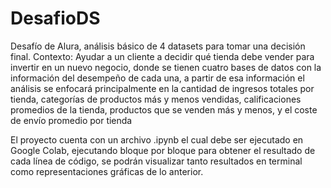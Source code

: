 # DesafioDS
Desafío de Alura, análisis básico de 4 datasets para tomar una decisión final.
Contexto: Ayudar a un cliente a decidir qué tienda debe vender para invertir en un nuevo negocio, donde se tienen cuatro bases de datos con la información del desempeño de cada una, a partir de esa información el análisis se enfocará principalmente en la cantidad de ingresos totales por tienda, categorías de productos más y menos vendidas, calificaciones promedios de la tienda, productos que se venden más y menos, y el coste de envío promedio por tienda

El proyecto cuenta con un archivo .ipynb el cual debe ser ejecutado en Google Colab, ejecutando bloque por bloque para obtener el resultado de cada línea de código, se podrán visualizar tanto resultados en terminal como representaciones gráficas de lo anterior.
